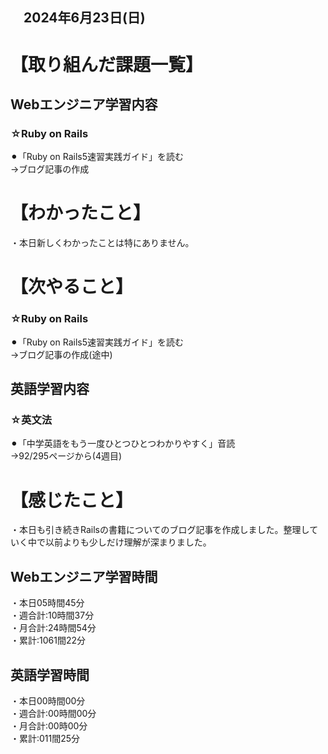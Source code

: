 ## 　2024年6月23日(日)
# 【取り組んだ課題一覧】
## Webエンジニア学習内容
### ☆Ruby on Rails
⚫︎「Ruby on Rails5速習実践ガイド」を読む<br>
→ブログ記事の作成<br>
# 【わかったこと】
・本日新しくわかったことは特にありません。<br>
# 【次やること】
### ☆Ruby on Rails
⚫︎「Ruby on Rails5速習実践ガイド」を読む<br>
→ブログ記事の作成(途中)<br>
## 英語学習内容
### ☆英文法
⚫︎「中学英語をもう一度ひとつひとつわかりやすく」音読<br>
→92/295ページから(4週目)<br>
# 【感じたこと】
・本日も引き続きRailsの書籍についてのブログ記事を作成しました。整理していく中で以前よりも少しだけ理解が深まりました。
## Webエンジニア学習時間
・本日05時間45分<br>
・週合計:10時間37分<br>
・月合計:24時間54分<br>
・累計:1061間22分<br>
## 英語学習時間
・本日00時間00分<br>
・週合計:00時間00分<br>
・月合計:00時00分<br>
・累計:011間25分<br>
